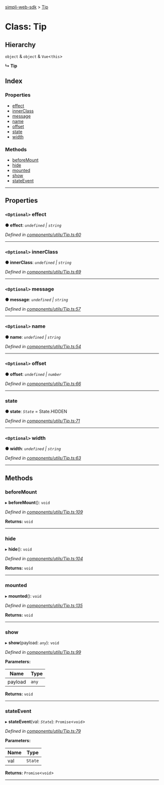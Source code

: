 [simpli-web-sdk](../README.md) > [Tip](../classes/tip.md)

# Class: Tip

## Hierarchy

 `object` & `object` & `Vue`<`this`>

**↳ Tip**

## Index

### Properties

* [effect](tip.md#effect)
* [innerClass](tip.md#innerclass)
* [message](tip.md#message)
* [name](tip.md#name)
* [offset](tip.md#offset)
* [state](tip.md#state)
* [width](tip.md#width)

### Methods

* [beforeMount](tip.md#beforemount)
* [hide](tip.md#hide)
* [mounted](tip.md#mounted)
* [show](tip.md#show)
* [stateEvent](tip.md#stateevent)

---

## Properties

<a id="effect"></a>

### `<Optional>` effect

**● effect**: *`undefined` \| `string`*

*Defined in [components/utils/Tip.ts:60](https://github.com/simplitech/simpli-web-sdk/blob/2a29ffa/src/components/utils/Tip.ts#L60)*

___
<a id="innerclass"></a>

### `<Optional>` innerClass

**● innerClass**: *`undefined` \| `string`*

*Defined in [components/utils/Tip.ts:69](https://github.com/simplitech/simpli-web-sdk/blob/2a29ffa/src/components/utils/Tip.ts#L69)*

___
<a id="message"></a>

### `<Optional>` message

**● message**: *`undefined` \| `string`*

*Defined in [components/utils/Tip.ts:57](https://github.com/simplitech/simpli-web-sdk/blob/2a29ffa/src/components/utils/Tip.ts#L57)*

___
<a id="name"></a>

### `<Optional>` name

**● name**: *`undefined` \| `string`*

*Defined in [components/utils/Tip.ts:54](https://github.com/simplitech/simpli-web-sdk/blob/2a29ffa/src/components/utils/Tip.ts#L54)*

___
<a id="offset"></a>

### `<Optional>` offset

**● offset**: *`undefined` \| `number`*

*Defined in [components/utils/Tip.ts:66](https://github.com/simplitech/simpli-web-sdk/blob/2a29ffa/src/components/utils/Tip.ts#L66)*

___
<a id="state"></a>

###  state

**● state**: *`State`* =  State.HIDDEN

*Defined in [components/utils/Tip.ts:71](https://github.com/simplitech/simpli-web-sdk/blob/2a29ffa/src/components/utils/Tip.ts#L71)*

___
<a id="width"></a>

### `<Optional>` width

**● width**: *`undefined` \| `string`*

*Defined in [components/utils/Tip.ts:63](https://github.com/simplitech/simpli-web-sdk/blob/2a29ffa/src/components/utils/Tip.ts#L63)*

___

## Methods

<a id="beforemount"></a>

###  beforeMount

▸ **beforeMount**(): `void`

*Defined in [components/utils/Tip.ts:109](https://github.com/simplitech/simpli-web-sdk/blob/2a29ffa/src/components/utils/Tip.ts#L109)*

**Returns:** `void`

___
<a id="hide"></a>

###  hide

▸ **hide**(): `void`

*Defined in [components/utils/Tip.ts:104](https://github.com/simplitech/simpli-web-sdk/blob/2a29ffa/src/components/utils/Tip.ts#L104)*

**Returns:** `void`

___
<a id="mounted"></a>

###  mounted

▸ **mounted**(): `void`

*Defined in [components/utils/Tip.ts:135](https://github.com/simplitech/simpli-web-sdk/blob/2a29ffa/src/components/utils/Tip.ts#L135)*

**Returns:** `void`

___
<a id="show"></a>

###  show

▸ **show**(payload: *`any`*): `void`

*Defined in [components/utils/Tip.ts:99](https://github.com/simplitech/simpli-web-sdk/blob/2a29ffa/src/components/utils/Tip.ts#L99)*

**Parameters:**

| Name | Type |
| ------ | ------ |
| payload | `any` |

**Returns:** `void`

___
<a id="stateevent"></a>

###  stateEvent

▸ **stateEvent**(val: *`State`*): `Promise`<`void`>

*Defined in [components/utils/Tip.ts:79](https://github.com/simplitech/simpli-web-sdk/blob/2a29ffa/src/components/utils/Tip.ts#L79)*

**Parameters:**

| Name | Type |
| ------ | ------ |
| val | `State` |

**Returns:** `Promise`<`void`>

___

